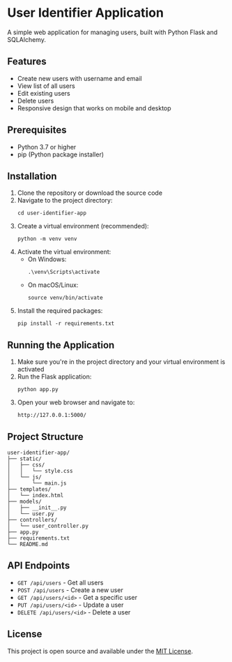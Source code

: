 # User Identifier Application

A simple web application for managing users, built with Python Flask and SQLAlchemy.

## Features

- Create new users with username and email
- View list of all users
- Edit existing users
- Delete users
- Responsive design that works on mobile and desktop

## Prerequisites

- Python 3.7 or higher
- pip (Python package installer)

## Installation

1. Clone the repository or download the source code
2. Navigate to the project directory:
   ```
   cd user-identifier-app
   ```
3. Create a virtual environment (recommended):
   ```
   python -m venv venv
   ```
4. Activate the virtual environment:
   - On Windows:
     ```
     .\venv\Scripts\activate
     ```
   - On macOS/Linux:
     ```
     source venv/bin/activate
     ```
5. Install the required packages:
   ```
   pip install -r requirements.txt
   ```

## Running the Application

1. Make sure you're in the project directory and your virtual environment is activated
2. Run the Flask application:
   ```
   python app.py
   ```
3. Open your web browser and navigate to:
   ```
   http://127.0.0.1:5000/
   ```

## Project Structure

```
user-identifier-app/
├── static/
│   ├── css/
│   │   └── style.css
│   └── js/
│       └── main.js
├── templates/
│   └── index.html
├── models/
│   ├── __init__.py
│   └── user.py
├── controllers/
│   └── user_controller.py
├── app.py
├── requirements.txt
└── README.md
```

## API Endpoints

- `GET /api/users` - Get all users
- `POST /api/users` - Create a new user
- `GET /api/users/<id>` - Get a specific user
- `PUT /api/users/<id>` - Update a user
- `DELETE /api/users/<id>` - Delete a user

## License

This project is open source and available under the [MIT License](LICENSE).

